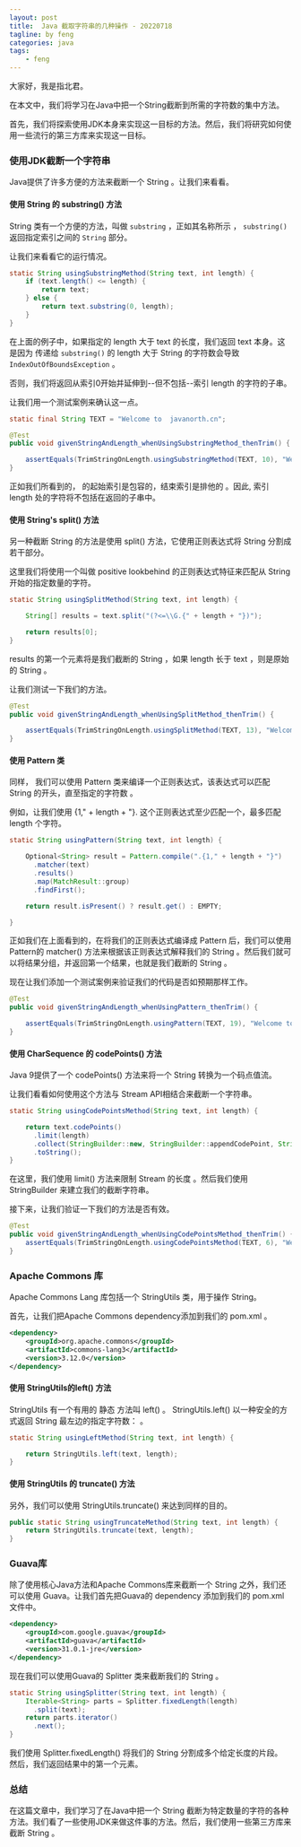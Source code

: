 ```yaml
---
layout: post
title:  Java 截取字符串的几种操作 - 20220718
tagline: by feng
categories: java
tags: 
    - feng
---
```

大家好，我是指北君。

在本文中，我们将学习在Java中把一个String截断到所需的字符数的集中方法。

首先，我们将探索使用JDK本身来实现这一目标的方法。然后，我们将研究如何使用一些流行的第三方库来实现这一目标。
<!--more-->

### 使用JDK截断一个字符串

Java提供了许多方便的方法来截断一个 String 。让我们来看看。

#### 使用 String 的 substring() 方法

 String 类有一个方便的方法，叫做 `substring` ，正如其名称所示 ， `substring()` 返回指定索引之间的 `String` 部分。

让我们来看看它的运行情况。

```java
static String usingSubstringMethod(String text, int length) {
    if (text.length() <= length) {
        return text;
    } else {
        return text.substring(0, length);
    }
}
```

在上面的例子中，如果指定的 length 大于 text 的长度，我们返回 text 本身。这是因为  传递给 `substring()` 的 length 大于 String 的字符数会导致 `IndexOutOfBoundsException`   。

否则，我们将返回从索引0开始并延伸到--但不包括--索引 length 的字符的子串。

让我们用一个测试案例来确认这一点。

```java
static final String TEXT = "Welcome to  javanorth.cn";

@Test
public void givenStringAndLength_whenUsingSubstringMethod_thenTrim() {

    assertEquals(TrimStringOnLength.usingSubstringMethod(TEXT, 10), "Welcome to");
}
```

正如我们所看到的，  的起始索引是包容的，结束索引是排他的  。因此, 索引 length 处的字符将不包括在返回的子串中。

#### 使用 String's split() 方法

  另一种截断 String 的方法是使用 split() 方法，它使用正则表达式将 String 分割成若干部分。

这里我们将使用一个叫做 positive lookbehind 的正则表达式特征来匹配从 String 开始的指定数量的字符。

```java
static String usingSplitMethod(String text, int length) {

    String[] results = text.split("(?<=\\G.{" + length + "})");

    return results[0];
}
```

 results 的第一个元素将是我们截断的 String ，如果 length 长于 text ，则是原始的 String 。

让我们测试一下我们的方法。

```java
@Test
public void givenStringAndLength_whenUsingSplitMethod_thenTrim() {

    assertEquals(TrimStringOnLength.usingSplitMethod(TEXT, 13), "Welcome to ba");
}
```

#### 使用 Pattern 类

同样，  我们可以使用 Pattern 类来编译一个正则表达式，该表达式可以匹配 String 的开头，直至指定的字符数  。

例如，让我们使用 {1," + length + "}. 这个正则表达式至少匹配一个，最多匹配 length 个字符。

```java
static String usingPattern(String text, int length) {

    Optional<String> result = Pattern.compile(".{1," + length + "}")
      .matcher(text)
      .results()
      .map(MatchResult::group)
      .findFirst();

    return result.isPresent() ? result.get() : EMPTY;

}
```

正如我们在上面看到的，在将我们的正则表达式编译成 Pattern 后，我们可以使用 Pattern的 matcher() 方法来根据该正则表达式解释我们的 String 。然后我们就可以将结果分组，并返回第一个结果，也就是我们截断的 String 。

现在让我们添加一个测试案例来验证我们的代码是否如预期那样工作。

```java
@Test
public void givenStringAndLength_whenUsingPattern_thenTrim() {

    assertEquals(TrimStringOnLength.usingPattern(TEXT, 19), "Welcome to  javanorth");
}
```

#### 使用 CharSequence 的 codePoints() 方法

Java 9提供了一个 codePoints() 方法来将一个 String 转换为一个码点值流。

让我们看看如何使用这个方法与 Stream API相结合来截断一个字符串。

```java
static String usingCodePointsMethod(String text, int length) {

    return text.codePoints()
      .limit(length)
      .collect(StringBuilder::new, StringBuilder::appendCodePoint, StringBuilder::append)
      .toString();
}
```

在这里，我们使用 limit() 方法来限制 Stream 的长度 。然后我们使用 StringBuilder 来建立我们的截断字符串。

接下来，让我们验证一下我们的方法是否有效。

```java
@Test
public void givenStringAndLength_whenUsingCodePointsMethod_thenTrim() {
    assertEquals(TrimStringOnLength.usingCodePointsMethod(TEXT, 6), "Welcom");
}
```

### Apache Commons 库

Apache Commons Lang 库包括一个 StringUtils 类，用于操作 String。

首先，让我们把Apache Commons dependency添加到我们的 pom.xml 。

```xml
<dependency>
    <groupId>org.apache.commons</groupId>
    <artifactId>commons-lang3</artifactId>
    <version>3.12.0</version>
</dependency>
```

#### 使用 StringUtils的left() 方法

 StringUtils 有一个有用的 静态 方法叫 left() 。   StringUtils.left() 以一种安全的方式返回 String 最左边的指定字符数：  。

```java
static String usingLeftMethod(String text, int length) {

    return StringUtils.left(text, length);
}
```

#### 使用 StringUtils 的 truncate() 方法

另外，我们可以使用 StringUtils.truncate() 来达到同样的目的。

```java
public static String usingTruncateMethod(String text, int length) {
    return StringUtils.truncate(text, length);
}
```

### Guava库

除了使用核心Java方法和Apache Commons库来截断一个 String 之外，我们还可以使用 Guava。让我们首先把Guava的 dependency 添加到我们的 pom.xml 文件中。

```xml
<dependency>
    <groupId>com.google.guava</groupId>
    <artifactId>guava</artifactId>
    <version>31.0.1-jre</version>
</dependency>
```

现在我们可以使用Guava的 Splitter 类来截断我们的 String 。

```java
static String usingSplitter(String text, int length) {
    Iterable<String> parts = Splitter.fixedLength(length)
      .split(text);
    return parts.iterator()
      .next();
}
```

我们使用 Splitter.fixedLength() 将我们的 String 分割成多个给定长度的片段。 然后，我们返回结果中的第一个元素。

### 总结

在这篇文章中，我们学习了在Java中把一个 String 截断为特定数量的字符的各种方法。我们看了一些使用JDK来做这件事的方法。然后，我们使用一些第三方库来截断 String 。

